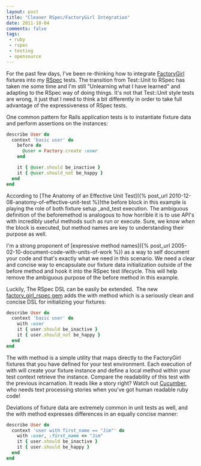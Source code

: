 ```yaml
---
layout: post
title: "Cleaner RSpec/FactoryGirl Integration"
date: 2011-10-04
comments: false
tags:
 - ruby
 - rspec
 - testing
 - opensource
---
```


[](http://www.flickr.com/photos/dawilson/3389046866/)

For the past few days, I've been re-thinking how to integrate [FactoryGirl](https://github.com/thoughtbot/factory_girl) fixtures into my [RSpec](https://www.relishapp.com/rspec) tests. The transition from Test::Unit to RSpec has taken me some time and I'm still "Unlearning what I have learned" and adapting to the RSpec way of doing things. It's not that Test::Unit style tests are wrong, it just that I need to think a bit differently in order to take full advantage of the expressiveness of RSpec tests.


One common pattern for Rails application tests is to instantiate fixture data and perform assertions on the instances:

```ruby
describe User do
  context 'basic user' do
    before do
      @user = Factory.create :user
    end

    it { @user.should be_inactive }
    it { @user.should_not be_happy }
  end
end
```


According to [The Anatomy of an Effective Unit Test]({% post_url 2010-12-08-anatomy-of-effective-unit-test %})the before block in this example is playing the role of both fixture setup _and_test execution. The ambiguous definition of the beforemethod is analogous to how horrible it is to use API's with incredibly useful methods such as run or execute. Sure, we know _when_ the block is executed, but method names are key to understanding their purpose as well.


I'm a strong proponent of [expressive method names]({% post_url 2005-02-10-document-code-with-units-of-work %}) as a way to self document your code and that's exactly what we need in this scenario. We need a clear and concise way to encapsulate our fixture data initialization outside of the before method and hook it into the RSpec test lifecycle. This will help remove the ambiguous purpose of the before method in this example.


Luckily, The RSpec DSL can be easily be extended.  The new [factory\_girl\_rspec gem](https://github.com/wireframe/factory_girl_rspec) adds the with method which is a seriously clean and concise DSL for initializing your fixtures:

```ruby
describe User do
  context 'basic user' do
    with :user
    it { user.should be_inactive }
    it { user.should_not be_happy }
  end
end
```


The with method is a simple utility that maps directly to the FactoryGirl fixtures that you have defined for your test environment. Each execution of with will create your fixture instance and define a local method within your test context retrieve the instance. Compare the readability of this test with the previous incarnation. It reads like a story right? Watch out [Cucumber](http://cukes.info/), who needs text processing stories when you've got human readable ruby code!


Deviations of fixture data are extremely common in unit tests as well, and the with method expresses differences in an equally concise manner:

```ruby
describe User do
  context 'user with first_name == "Jim"' do
    with :user, :first_name => "Jim"
    it { user.should be_inactive }
    it { user.should be_happy }
  end
end
```
